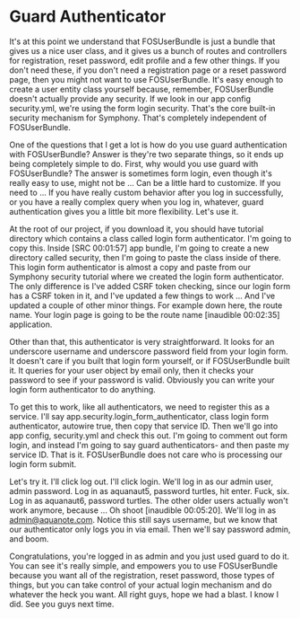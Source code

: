# Guard Authenticator

It's at this point we understand that FOSUserBundle is just a bundle that gives us a nice user class, and it gives us a bunch of routes and controllers for registration, reset password, edit profile and a few other things. If you don't need these, if you don't need a registration page or a reset password page, then you might not want to use FOSUserBundle. It's easy enough to create a user entity class yourself because, remember, FOSUserBundle doesn't actually provide any security. If we look in our app config security.yml, we're using the form login security. That's the core built-in security mechanism for Symphony. That's completely independent of FOSUserBundle.

One of the questions that I get a lot is how do you use guard authentication with FOSUserBundle? Answer is they're two separate things, so it ends up being completely simple to do. First, why would you use guard with FOSUserBundle? The answer is sometimes form login, even though it's really easy to use, might not be ... Can be a little hard to customize. If you need to ... If you have really custom behavior after you log in successfully, or you have a really complex query when you log in, whatever, guard authentication gives you a little bit more flexibility. Let's use it.

At the root of our project, if you download it, you should have tutorial directory which contains a class called login form authenticator. I'm going to copy this. Inside [SRC 00:01:57] app bundle, I'm going to create a new directory called security, then I'm going to paste the class inside of there. This login form authenticator is almost a copy and paste from our Symphony security tutorial where we created the login form authenticator. The only difference is I've added CSRF token checking, since our login form has a CSRF token in it, and I've updated a few things to work ... And I've updated a couple of other minor things. For example down here, the route name. Your login page is going to be the route name [inaudible 00:02:35] application.

Other than that, this authenticator is very straightforward. It looks for an underscore username and underscore password field from your login form. It doesn't care if you built that login form yourself, or if FOSUserBundle built it. It queries for your user object by email only, then it checks your password to see if your password is valid. Obviously you can write your login form authenticator to do anything.

To get this to work, like all authenticators, we need to register this as a service. I'll say app.security.login_form_authenticator, class login form authenticator, autowire true, then copy that service ID. Then we'll go into app config, security.yml and check this out. I'm going to comment out form login, and instead I'm going to say guard authenticators- and then paste my service ID. That is it. FOSUserBundle does not care who is processing our login form submit.

Let's try it. I'll click log out. I'll click login. We'll log in as our admin user, admin password. Log in as aquanaut5, password turtles, hit enter. Fuck, six. Log in as aquanaut6, password turtles. The other older users actually won't work anymore, because ... Oh shoot [inaudible 00:05:20]. We'll log in as admin@aquanote.com. Notice this still says username, but we know that our authenticator only logs you in via email. Then we'll say password admin, and boom.

Congratulations, you're logged in as admin and you just used guard to do it. You can see it's really simple, and empowers you to use FOSUserBundle because you want all of the registration, reset password, those types of things, but you can take control of your actual login mechanism and do whatever the heck you want. All right guys, hope we had a blast. I know I did. See you guys next time.
